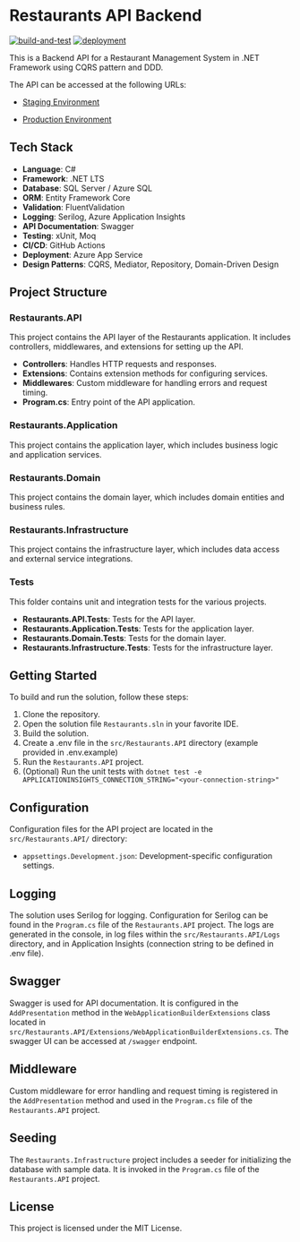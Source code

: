# Restaurants API Backend

[![build-and-test](https://github.com/abhiroop43/dotnet-restaurants-api/actions/workflows/main.yml/badge.svg)](https://github.com/abhiroop43/dotnet-restaurants-api/actions/workflows/main.yml)
[![deployment](https://github.com/abhiroop43/dotnet-restaurants-api/actions/workflows/release.yml/badge.svg)](https://github.com/abhiroop43/dotnet-restaurants-api/actions/workflows/release.yml)


This is a Backend API for a Restaurant Management System in .NET Framework using CQRS pattern and DDD.

The API can be accessed at the following URLs:

- [Staging Environment](https://restaurants-api-dev-dhbtgce0bnhyfyfq.uaenorth-01.azurewebsites.net/swagger)

- [Production Environment](https://abhiroopsantra-restaurants-api-prod.azurewebsites.net)

## Tech Stack

- **Language**: C#
- **Framework**: .NET LTS
- **Database**: SQL Server / Azure SQL
- **ORM**: Entity Framework Core
- **Validation**: FluentValidation
- **Logging**: Serilog, Azure Application Insights
- **API Documentation**: Swagger
- **Testing**: xUnit, Moq
- **CI/CD**: GitHub Actions
- **Deployment**: Azure App Service
- **Design Patterns**: CQRS, Mediator, Repository, Domain-Driven Design

## Project Structure

### Restaurants.API

This project contains the API layer of the Restaurants application. It includes controllers, middlewares, and extensions for setting up the API.

- **Controllers**: Handles HTTP requests and responses.
- **Extensions**: Contains extension methods for configuring services.
- **Middlewares**: Custom middleware for handling errors and request timing.
- **Program.cs**: Entry point of the API application.

### Restaurants.Application

This project contains the application layer, which includes business logic and application services.

### Restaurants.Domain

This project contains the domain layer, which includes domain entities and business rules.

### Restaurants.Infrastructure

This project contains the infrastructure layer, which includes data access and external service integrations.

### Tests

This folder contains unit and integration tests for the various projects.

- **Restaurants.API.Tests**: Tests for the API layer.
- **Restaurants.Application.Tests**: Tests for the application layer.
- **Restaurants.Domain.Tests**: Tests for the domain layer.
- **Restaurants.Infrastructure.Tests**: Tests for the infrastructure layer.

## Getting Started

To build and run the solution, follow these steps:

1. Clone the repository.
2. Open the solution file `Restaurants.sln` in your favorite IDE.
3. Build the solution.
4. Create a .env file in the `src/Restaurants.API` directory (example provided in .env.example)
5. Run the `Restaurants.API` project.
6. (Optional) Run the unit tests with `dotnet test -e APPLICATIONINSIGHTS_CONNECTION_STRING="<your-connection-string>"`

## Configuration

Configuration files for the API project are located in the `src/Restaurants.API/` directory:

- `appsettings.Development.json`: Development-specific configuration settings.

## Logging

The solution uses Serilog for logging. Configuration for Serilog can be found in the `Program.cs` file of the `Restaurants.API` project. The logs are generated in the console, in log files within the `src/Restaurants.API/Logs` directory, and in Application Insights (connection string to be defined in .env file).

## Swagger

Swagger is used for API documentation. It is configured in the `AddPresentation` method in the `WebApplicationBuilderExtensions` class located in `src/Restaurants.API/Extensions/WebApplicationBuilderExtensions.cs`. The swagger UI can be accessed at `/swagger` endpoint.

## Middleware

Custom middleware for error handling and request timing is registered in the `AddPresentation` method and used in the `Program.cs` file of the `Restaurants.API` project.

## Seeding

The `Restaurants.Infrastructure` project includes a seeder for initializing the database with sample data. It is invoked in the `Program.cs` file of the `Restaurants.API` project.

## License

This project is licensed under the MIT License.
